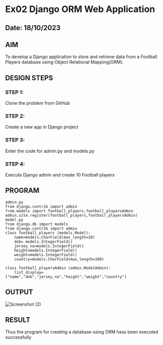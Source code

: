 # Ex02 Django ORM Web Application
## Date: 18/10/2023

## AIM
To develop a Django application to store and retrieve data from a Football Players database using Object Relational Mapping(ORM).

## DESIGN STEPS

### STEP 1:
Clone the problem from GitHub

### STEP 2:
Create a new app in Django project

### STEP 3:
Enter the code for admin.py and models.py

### STEP 4:
Execute Django admin and create 10 Football players

## PROGRAM
```
admin.py
from django.contrib import admin
from.models import football_players,football_playersAdmin
admin.site.register(football_players,football_playersAdmin)
model.py
from django.db import models
from django.contrib import admin
class football_players (models.Model):
    name=models.CharField(max_length=20)
    dob= models.IntegerField()
    jersey_no=models.IntegerField()
    height=models.IntegerField()
    weight=models.IntegerField()
    country=models.CharField(max_length=100)

class football_playersAdmin (admin.ModelAdmin):
    list_display=["name","dob","jersey_no","height","weight","country"]

```
## OUTPUT
![Screenshot (2)](https://github.com/Prasanavausdevan/ORM/assets/144870579/dd1a2f9d-e926-491b-9bc3-09c1394bb896)


## RESULT
Thus the program for creating a database using ORM hass been executed successfully
